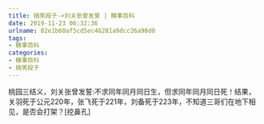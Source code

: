 ```yaml
---
title: 搞笑段子->刘关张曾发誓 | 糗事百科
date: 2019-11-23 06:32:36
urlname: 02e1b60af5cd5ec46281a9dcc26a98d0
tags: 
- 糗事百科
categories:
- 糗事百科
- 搞笑段子
---
```

桃园三结义，刘关张曾发誓:不求同年同月同日生，但求同年同月同日死！结果，关羽死于公元220年，张飞死于221年，刘备死于223年，不知道三哥们在地下相见，是否会打架？[挖鼻孔]


